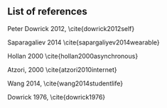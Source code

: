 ## List of references

Peter Dowrick 2012,  \cite{dowrick2012self}

Saparagaliev 2014 \cite{sapargaliyev2014wearable}

Hollan 2000 \cite{hollan2000asynchronous}

Atzori, 2000 \cite{atzori2010internet}

Wang 2014, \cite{wang2014studentlife}

Dowrick 1976, \cite{dowrick1976}